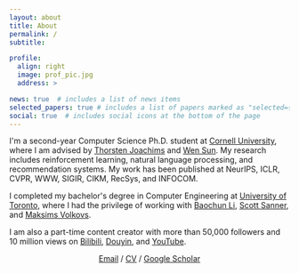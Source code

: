 ```yaml
---
layout: about
title: About
permalink: /
subtitle: 

profile:
  align: right
  image: prof_pic.jpg
  address: >

news: true  # includes a list of news items
selected_papers: true # includes a list of papers marked as "selected={true}"
social: true  # includes social icons at the bottom of the page
---
```


I'm a second-year Computer Science Ph.D. student at <a  href="https://www.cs.cornell.edu/">Cornell University</a>, where I am advised by <a  href="https://www.cs.cornell.edu/people/tj/">Thorsten Joachims</a> and <a  href="https://wensun.github.io/">Wen Sun</a>. My research includes reinforcement learning, natural language processing, and recommendation systems. My work has been published at NeurIPS, ICLR, CVPR, WWW, SIGIR, CIKM, RecSys, and INFOCOM.

I completed my bachelor's degree in Computer Engineering at <a  href="https://www.engineering.utoronto.ca/">University of Toronto</a>, where I had the privilege of working with <a  href="https://iqua.ece.toronto.edu/bli/">Baochun Li</a>, <a  href="https://d3m.mie.utoronto.ca/members/ssanner/">Scott Sanner</a>, and <a  href="https://www.cs.toronto.edu/~mvolkovs/">Maksims Volkovs</a>.

I am also a part-time content creator with more than 50,000 followers and 10 million views on [Bilibili](https://space.bilibili.com/537049440), [Douyin](https://www.douyin.com/user/MS4wLjABAAAAmk2iWqbZmPZZfGJBKYwdhxciN6D24MsoaagyrSWbK6eQxObsfmIFFINyM3RLqnOc), and [YouTube](https://www.youtube.com/c/gitbag).

<div align="center"> <a href="mailto:zg292@cornell.edu">Email</a> / <a href="/assets/pdf/Zhaolin_Gao_CV.pdf">CV</a> / <a href="https://scholar.google.com/citations?user=4ANbX-YAAAAJ">Google Scholar</a> </div>

<!-- Part-time content creator with more than 50,000 followers and 10 million views on [Bilibili](https://space.bilibili.com/537049440), [Douyin](https://www.douyin.com/user/MS4wLjABAAAAmk2iWqbZmPZZfGJBKYwdhxciN6D24MsoaagyrSWbK6eQxObsfmIFFINyM3RLqnOc), and [YouTube](https://www.youtube.com/c/gitbag).
 -->

<!-- Write your biography here. Tell the world about yourself. Link to your favorite [subreddit](http://reddit.com). You can put a picture in, too. The code is already in, just name your picture `prof_pic.jpg` and put it in the `img/` folder.

Put your address / P.O. box / other info right below your picture. You can also disable any these elements by editing `profile` property of the YAML header of your `_pages/about.md`. Edit `_bibliography/papers.bib` and Jekyll will render your [publications page](/al-folio/publications/) automatically.

Link to your social media connections, too. This theme is set up to use [Font Awesome icons](http://fortawesome.github.io/Font-Awesome/) and [Academicons](https://jpswalsh.github.io/academicons/), like the ones below. Add your Facebook, Twitter, LinkedIn, Google Scholar, or just disable all of them. -->
